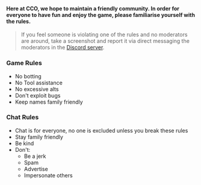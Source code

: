 

#### Here at CCO, we hope to maintain a friendly community. In order for everyone to have fun and enjoy the game, please familiarise yourself with the rules. 

> If you feel someone is violating one of the rules and no moderators are around, take a screenshot and report it via direct messaging the moderators in the [Discord server](https://discord.gg/JREx8xz).

### Game Rules
* No botting 
* No Tool assistance
* No excessive alts
* Don't exploit bugs
* Keep names family friendly
### Chat Rules
* Chat is for everyone, no one is excluded unless you break these rules
* Stay family friendly
* Be kind
* Don't: 
  - Be a jerk
  - Spam  
  - Advertise  
  - Impersonate others  
